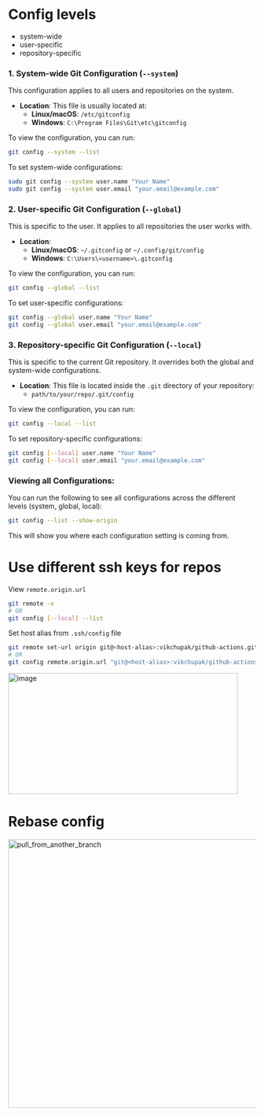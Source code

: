 # Config levels
- system-wide
- user-specific
- repository-specific

### 1. **System-wide Git Configuration** (`--system`)
This configuration applies to all users and repositories on the system.

- **Location**: This file is usually located at:
  - **Linux/macOS**: `/etc/gitconfig`
  - **Windows**: `C:\Program Files\Git\etc\gitconfig`

To view the configuration, you can run:
```bash
git config --system --list
```
To set system-wide configurations:
```bash
sudo git config --system user.name "Your Name"
sudo git config --system user.email "your.email@example.com"
```

### 2. **User-specific Git Configuration** (`--global`)
This is specific to the user. It applies to all repositories the user works with.

- **Location**: 
  - **Linux/macOS**: `~/.gitconfig` or `~/.config/git/config`
  - **Windows**: `C:\Users\<username>\.gitconfig`

To view the configuration, you can run:
```bash
git config --global --list
```
To set user-specific configurations:
```bash
git config --global user.name "Your Name"
git config --global user.email "your.email@example.com"
```

### 3. **Repository-specific Git Configuration** (`--local`)
This is specific to the current Git repository. It overrides both the global and system-wide configurations.

- **Location**: This file is located inside the `.git` directory of your repository:
  - `path/to/your/repo/.git/config`

To view the configuration, you can run:
```bash
git config --local --list
```
To set repository-specific configurations:
```bash
git config [--local] user.name "Your Name"
git config [--local] user.email "your.email@example.com"
```

### Viewing all Configurations:
You can run the following to see all configurations across the different levels (system, global, local):
```bash
git config --list --show-origin
```
This will show you where each configuration setting is coming from.

# Use different ssh keys for repos

View `remote.origin.url`
```bash
git remote -v
# OR
git config [--local] --list
```

Set host alias from `.ssh/config` file
```bash
git remote set-url origin git@<host-alias>:vikchupak/github-actions.git
# OR
git config remote.origin.url "git@<host-alias>:vikchupak/github-actions.git"
```

<img width="467" height="246" alt="image" src="https://github.com/user-attachments/assets/09f9400f-0fb4-4879-ad68-32772083d76f" />

# Rebase config

<img width="546" alt="pull_from_another_branch" src="https://github.com/user-attachments/assets/fcd7fb21-dbf8-4713-ac7e-280707e765a0">

